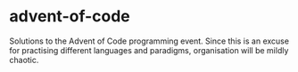 # advent-of-code
Solutions to the Advent of Code programming event. Since this is an excuse for practising different languages and paradigms, organisation will be mildly chaotic.
